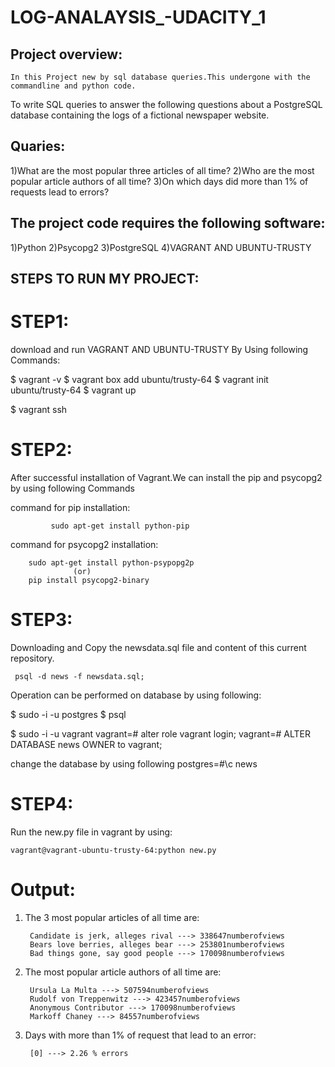# LOG-ANALAYSIS_-UDACITY_1

## Project overview:
    In this Project new by sql database queries.This undergone with the commandline and python code.
To write SQL queries to answer the following questions about a PostgreSQL 
database containing the logs of a fictional newspaper website.

## Quaries:

1)What are the most popular three articles of all time?
2)Who are the most popular article authors of all time?
3)On which days did more than 1% of requests lead to errors?

## The project code requires the following software:

1)Python 
2)Psycopg2 
3)PostgreSQL
4)VAGRANT AND UBUNTU-TRUSTY

## STEPS TO RUN MY PROJECT:

# STEP1:
download and run VAGRANT AND UBUNTU-TRUSTY By Using following Commands:

$ vagrant -v
$ vagrant box add ubuntu/trusty-64
$ vagrant init ubuntu/trusty-64
$ vagrant up

$ vagrant ssh

# STEP2:

 After successful installation of Vagrant.We can install the pip and psycopg2 by using following Commands
   
 command for pip installation: 
           
             sudo apt-get install python-pip
  
 command for psycopg2 installation:
 
        sudo apt-get install python-psypopg2p
                  (or)
        pip install psycopg2-binary

# STEP3:

Downloading and Copy the newsdata.sql file and content of this current repository.
        
     psql -d news -f newsdata.sql;

Operation can be performed on database by using following:

$ sudo -i -u postgres
$ psql

$ sudo -i -u vagrant
vagrant=# alter role vagrant login;
vagrant=# ALTER DATABASE news OWNER to vagrant;

change the database by using following
  postgres=#\c news


# STEP4:

Run the new.py file in vagrant by using:
  
    vagrant@vagrant-ubuntu-trusty-64:python new.py
    
# Output:

1. The 3 most popular articles of all time are:

        Candidate is jerk, alleges rival ---> 338647numberofviews
        Bears love berries, alleges bear ---> 253801numberofviews
        Bad things gone, say good people ---> 170098numberofviews

2. The most popular article authors of
all time are:

        Ursula La Multa ---> 507594numberofviews
        Rudolf von Treppenwitz ---> 423457numberofviews
        Anonymous Contributor ---> 170098numberofviews
        Markoff Chaney ---> 84557numberofviews

3. Days with more than 1% of request that
lead to an error:

        [0] ---> 2.26 % errors

